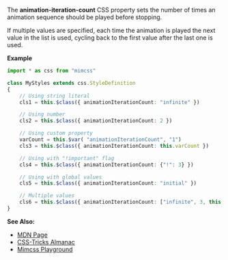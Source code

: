 The **animation-iteration-count** CSS property sets the number of times an animation sequence should be played before stopping.

If multiple values are specified, each time the animation is played the next value in the list is used, cycling back to the first value after the last one is used.

**Example**

```typescript
import * as css from "mimcss"

class MyStyles extends css.StyleDefinition
{
    // Using string literal
    cls1 = this.$class({ animationIterationCount: "infinite" })

    // Using number
    cls2 = this.$class({ animationIterationCount: 2 })

    // Using custom property
    varCount = this.$var( "animationIterationCount", "1")
    cls3 = this.$class({ animationIterationCount: this.varCount })

    // Using with "!important" flag
    cls4 = this.$class({ animationIterationCount: {"!": 3} })

    // Using with global values
    cls5 = this.$class({ animationIterationCount: "initial" })

    // Multiple values
    cls6 = this.$class({ animationIterationCount: ["infinite", 3, this.varCount] })
}
```

**See Also:**
- <a href="https://developer.mozilla.org/en-US/docs/Web/CSS/animation-iteration-count" target="mdn">MDN Page</a>
- <a href="https://css-tricks.com/almanac/properties/a/animation" target="css-tricks">CSS-Tricks Almanac</a>
- <a href="https://www.mimcss.com/demo/playground.html?file=animations.tsx" target="playground">Mimcss Playground</a>

